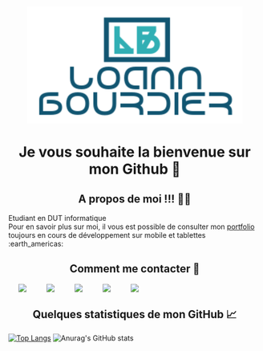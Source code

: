 <a href="https://loann-portfolio.000webhostapp.com/">
  <p align="center">
    <img style="display: block; margin-left: auto; margin-right: auto;" src="https://github.com/Loannb8733/Loannb8733/blob/main/logoMarkdown.PNG">  
  </p>
</a>
 
<h1 align="center"> Je vous souhaite la bienvenue sur mon Github 👋 </h1>


## <div align="center"> A propos de moi !!! :sassy_man: </div>
<p> 
  Etudiant en DUT informatique </br>
  Pour en savoir plus sur moi, il vous est possible de consulter mon <a href="https://loann-portfolio.000webhostapp.com/"> portfolio </a> toujours en cours de développement     sur mobile et tablettes :earth_americas:
</p>

## <div align="center"> Comment me contacter :calling: </div>
<div>
  <a href="https://www.linkedin.com/in/loann-bourdier-1937571b8/"> <img align="left" height="22px" src="https://cdn.jsdelivr.net/npm/simple-icons@v3/icons/linkedin.svg"
  hspace="20"/></a>

  <a href="https://github.com/Loannb8733"> <img align="left" height="22px" src="https://cdn.jsdelivr.net/npm/simple-icons@3.13.0/icons/github.svg" hspace="20"/></a>

  <a href="https://www.instagram.com/loann8733/"> <img align="left" height="22px" src="https://cdn.jsdelivr.net/npm/simple-icons@3.13.0/icons/instagram.svg" hspace="20"/></a>

  <a href="https://www.facebook.com/loann.bourdier"> <img align="left" height="22px" src="https://cdn.jsdelivr.net/npm/simple-icons@3.13.0/icons/facebook.svg" hspace="20"/>     </a>

  <a href="mailto:loann.bourdier@yahoo.fr"><img align="left" height="22px" src="https://cdn.jsdelivr.net/npm/simple-icons@3.13.0/icons/yahoo.svg" hspace="20"/></a>
</div>

</br>

## <div align="center"> Quelques statistiques de mon GitHub :chart_with_upwards_trend: </div>

[![Top Langs](https://github-readme-stats.vercel.app/api/top-langs/?username=&layout=compact&theme=cobalt)](https://github.com/anuraghazra/github-readme-stats)
![Anurag's GitHub stats](https://github-readme-stats.vercel.app/api?username=&hide=contribs,prs&theme=cobalt)

 

<!--
**Loannb8733/Loannb8733** is a ✨ _special_ ✨ repository because its `README.md` (this file) appears on your GitHub profile.

Here are some ideas to get you started:

- 🔭 I’m currently working on ...
- 🌱 I’m currently learning ...
- 👯 I’m looking to collaborate on ...
- 🤔 I’m looking for help with ...
- 💬 Ask me about ...
- 📫 How to reach me: ...
- 😄 Pronouns: ...
- ⚡ Fun fact: ...
-->

